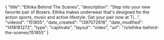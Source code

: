 {
    "title": "Ethika Behind The Scenes",
    "description": "Step into your new favorite pair of Boxers. Ethika makes underwear that's designed for the action sports, music and active lifestyle. Get your pair now at Ti...",
    "videoid": "151855",
    "date_created": "1397072618",
    "date_modified": "1418181272",
    "type": "captivate",
    "layout": "video",
    "url": "\/v\/ethika-behind-the-scenes\/151855"
}